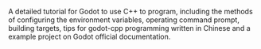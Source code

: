 A detailed tutorial for Godot to use C++ to program, including the methods of configuring the environment variables, operating command prompt, building targets, tips for godot-cpp programming written in Chinese and a example project on Godot official documentation.
